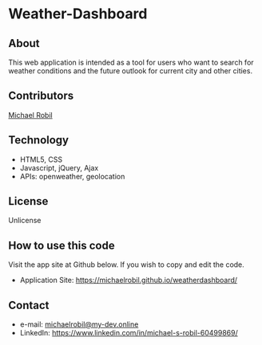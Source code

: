 # Weather-Dashboard

## About
This web application is intended as a tool for users who want to search for weather conditions and the future outlook for current city and other cities.

## Contributors
[Michael Robil](https://github.com/michaelrobil)

## Technology
- HTML5, CSS
- Javascript, jQuery, Ajax
- APIs: openweather, geolocation

## License
Unlicense

## How to use this code
Visit the app site at Github below. If you wish to copy and edit the code.
- Application Site: https://michaelrobil.github.io/weatherdashboard/

## Contact

- e-mail: michaelrobil@my-dev.online
- LinkedIn: https://www.linkedin.com/in/michael-s-robil-60499869/


